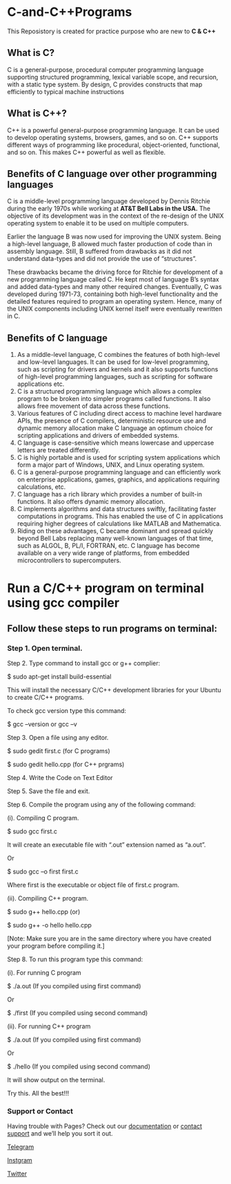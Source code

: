 # C-and-C++Programs

This Reposistory is created for practice purpose who are new to **C & C++**

## What is C?
C is a general-purpose, procedural computer programming language supporting structured programming, lexical variable scope, and recursion, with a static type system. By design, C provides constructs that map efficiently to typical machine instructions


## What is C++?
C++ is a powerful general-purpose programming language. It can be used to develop operating systems, browsers, games, and so on. C++ supports different ways of programming like procedural, object-oriented, functional, and so on. This makes C++ powerful as well as flexible.

## Benefits of C language over other programming languages
C is a middle-level programming language developed by Dennis Ritchie during the early 1970s while working at **AT&T Bell Labs in the USA.** The objective of its development was in the context of the re-design of the UNIX operating system to enable it to be used on multiple computers.

Earlier the language B was now used for improving the UNIX system. Being a high-level language, B allowed much faster production of code than in assembly language. Still, B suffered from drawbacks as it did not understand data-types and did not provide the use of “structures”.

These drawbacks became the driving force for Ritchie for development of a new programming language called C. He kept most of language B’s syntax and added data-types and many other required changes. Eventually, C was developed during 1971-73, containing both high-level functionality and the detailed features required to program an operating system. Hence, many of the UNIX components including UNIX kernel itself were eventually rewritten in C.

## Benefits of C language
1. As a middle-level language, C combines the features of both high-level and low-level languages. It can be used for low-level programming, such as scripting for drivers and kernels and it also supports functions of high-level programming languages, such as scripting for software applications etc.
2. C is a structured programming language which allows a complex program to be broken into simpler programs called functions. It also allows free movement of data across these functions.
3. Various features of C including direct access to machine level hardware APIs, the presence of C compilers, deterministic resource use and dynamic memory allocation make C language an optimum choice for scripting applications and drivers of embedded systems.
4. C language is case-sensitive which means lowercase and uppercase letters are treated differently.
5. C is highly portable and is used for scripting system applications which form a major part of Windows, UNIX, and Linux operating system.
6. C is a general-purpose programming language and can efficiently work on enterprise applications, games, graphics, and applications requiring calculations, etc.
7. C language has a rich library which provides a number of built-in functions. It also offers dynamic memory allocation.
8. C implements algorithms and data structures swiftly, facilitating faster computations in programs. This has enabled the use of C in applications requiring higher degrees of calculations like MATLAB and Mathematica.
9. Riding on these advantages, C became dominant and spread quickly beyond Bell Labs replacing many well-known languages of that time, such as ALGOL, B, PL/I, FORTRAN, etc. C language has become available on a very wide range of platforms, from embedded microcontrollers to supercomputers.

# Run a C/C++ program on terminal using gcc compiler

## Follow these steps to run programs on terminal:

### Step 1. Open terminal.

Step 2. Type command to install gcc or g++ complier:

$ sudo apt-get install build-essential

This will install the necessary C/C++ development libraries for your Ubuntu to create C/C++ programs.

To check gcc version type this command:

$ gcc –version or gcc –v

Step 3. Open a file using any editor.

$ sudo gedit first.c (for C programs)

$ sudo gedit hello.cpp (for C++ prgrams)

Step 4. Write the Code on Text Editor

Step 5. Save the file and exit.

Step 6.  Compile the program using any of the following command:

(i). Compiling C program.

$ sudo gcc first.c

It will create an executable file with “.out” extension named as “a.out”.

Or

$ sudo gcc –o first first.c

Where first is the executable or object file of first.c program.

(ii). Compiling C++ program.

$ sudo g++ hello.cpp (or)

$ sudo g++ -o hello hello.cpp

[Note: Make sure you are in the same directory where you have created your program before compiling it.]

Step 8. To run this program type this command:

(i). For running C program

$ ./a.out (If you compiled using first command)

Or

$ ./first (If you compiled using second command)

(ii). For running C++ program

$ ./a.out (If you compiled using first command)

Or

$ ./hello (If you compiled using second command)

It will show output on the terminal.

Try this. All the best!!!

### Support or Contact

Having trouble with Pages? Check out our [documentation](https://help.github.com/categories/github-pages-basics/) or [contact support](https://github.com/contact) and we’ll help you sort it out.

[Telegram](https://t.me/ysandeepkumarreddy)

[Instgram](https://www.instagram.com/ysandeepkumarreddy/)

[Twitter](https://twitter.com/iamysandeep)

